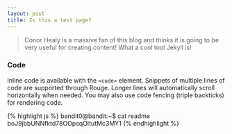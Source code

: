 ```yaml
---
layout: post
title: Is this a test page?
---
```


>Conor Healy is a massive fan of this blog and thinks it is going to be very useful for creating content!
What a cool tool Jekyll is!

### Code

Inline code is available with the `<code>` element. Snippets of multiple lines of code are supported through Rouge. Longer lines will automatically scroll horizontally when needed. You may also use code fencing (triple backticks) for rendering code.

{% highlight js %}
bandit0@bandit:~$ cat readme
boJ9jbbUNNfktd78OOpsqOltutMc3MY1
{% endhighlight %}